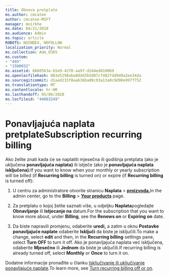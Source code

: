 ```yaml
---
title: Obnova pretplate
ms.author: cmcatee
author: cmcatee-MSFT
manager: mnirkhe
ms.date: 04/21/2020
ms.audience: Admin
ms.topic: article
ROBOTS: NOINDEX, NOFOLLOW
localization_priority: Normal
ms.collection: Adm_O365
ms.custom:
- "493"
- "1500032"
ms.assetid: 6860563a-b5e9-42f0-aa97-d2d4ed810069
ms.openlocfilehash: 083e5298aba0ddd3b5d87cf482fdd949a2ee34da
ms.sourcegitcommit: d1aad215f8aa636ba89c93a13a0c9d90e997f752
ms.translationtype: MT
ms.contentlocale: hr-HR
ms.lasthandoff: 05/06/2020
ms.locfileid: "44063249"
---
```

# <a name="subscription-recurring-billing"></a><span data-ttu-id="925b3-102">Ponavljajuća naplata pretplate</span><span class="sxs-lookup"><span data-stu-id="925b3-102">Subscription recurring billing</span></span>

<span data-ttu-id="925b3-103">Ako želite znati kada će se naplatiti mjesečna ili godišnja pretplata (ako je uključena **ponavljajuća naplata)** ili istječe (ako je **ponavljajuća naplata isključena):**</span><span class="sxs-lookup"><span data-stu-id="925b3-103">If you want to know when your monthly or yearly subscription will be billed (if **Recurring billing** is turned on) or expire (if **Recurring billing** is turned off):</span></span>
  
1. <span data-ttu-id="925b3-104">U centru za administratore otvorite stranicu **Naplata** \> **[proizvoda.](https://go.microsoft.com/fwlink/p/?linkid=842054)**</span><span class="sxs-lookup"><span data-stu-id="925b3-104">In the admin center, go to the **Billing** \> **[Your products](https://go.microsoft.com/fwlink/p/?linkid=842054)** page.</span></span>

2. <span data-ttu-id="925b3-105">Za pretplatu o kojoj želite saznati više, u odjeljku **Naplata**pogledajte **Obnavljanje** ili **Istjecanje na** datum.</span><span class="sxs-lookup"><span data-stu-id="925b3-105">For the subscription that you want to know more about, under **Billing**, see the **Renews on** or **Expiring on** date.</span></span>

4. <span data-ttu-id="925b3-106">Da biste napravili promjenu, odaberite **uredi,** a zatim u oknu **Postavke ponavljajuće naplate** odaberite **Isključi** da biste je isključili.</span><span class="sxs-lookup"><span data-stu-id="925b3-106">To make a change, select **edit** and then, in the **Recurring billing** settings pane, select **Turn OFF** to turn it off.</span></span> <span data-ttu-id="925b3-107">Ako je ponavljajuća naplata već isključena, odaberite **Mjesečno** ili **Jednom** da biste je uključili.</span><span class="sxs-lookup"><span data-stu-id="925b3-107">If recurring billing is already turned off, select **Monthly** or **Once** to turn it on.</span></span>

<span data-ttu-id="925b3-108">Dodatne informacije pronađite u članku [Isključivanje ili uključivanje ponavljajuće naplate](https://docs.microsoft.com/office365/admin/subscriptions-and-billing/renew-your-subscription).</span><span class="sxs-lookup"><span data-stu-id="925b3-108">To learn more, see [Turn recurring billing off or on](https://docs.microsoft.com/office365/admin/subscriptions-and-billing/renew-your-subscription).</span></span>